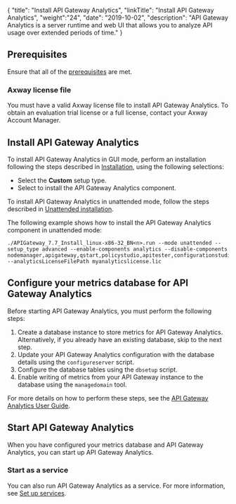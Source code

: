 {
"title": "Install API Gateway Analytics",
"linkTitle": "Install API Gateway Analytics",
"weight":"24",
"date": "2019-10-02",
"description": "API Gateway Analytics is a server runtime and web UI that allows you to analyze API usage over extended periods of time."
}

## Prerequisites

Ensure that all of the [prerequisites](/docs/apim_installation/apigtw_install/system_requirements) are met.

### Axway license file

You must have a valid Axway license file to install API Gateway Analytics. To obtain an evaluation trial license or a full license, contact your Axway Account Manager.

## Install API Gateway Analytics

To install API Gateway Analytics in GUI mode, perform an installation following the steps described in [Installation](/docs/apim_installation/apigtw_install/installation), using the following selections:

* Select the **Custom** setup type.
* Select to install the API Gateway Analytics component.

To install API Gateway Analytics in unattended mode, follow the steps described in [Unattended installation](/docs/apim_installation/apigtw_install/installation_unattended).

The following example shows how to install the API Gateway Analytics component in unattended mode:

```
./APIGateway_7.7_Install_linux-x86-32_BN<n>.run --mode unattended --setup_type advanced --enable-components analytics --disable-components nodemanager,apigateway,qstart,policystudio,apitester,configurationstudio,apimgmt,cassandra,packagedeploytools --analyticsLicenseFilePath myanalyticslicense.lic
```

## Configure your metrics database for API Gateway Analytics

Before starting API Gateway Analytics, you must perform the following steps:

1. Create a database instance to store metrics for API Gateway Analytics. Alternatively, if you already have an existing database, skip to the next step.
2. Update your API Gateway Analytics configuration with the database details using the `configureserver` script.
3. Configure the database tables using the `dbsetup` script.
4. Enable writing of metrics from your API Gateway instance to the database using the `managedomain` tool.

For more details on how to perform these steps, see the [API Gateway Analytics User Guide](/docs/apimanager_analytics/).

## Start API Gateway Analytics

When you have configured your metrics database and API Gateway Analytics, you can start up API Gateway Analytics.

### Start as a service

You can also run API Gateway Analytics as a service. For more information, see [Set up services](/docs/apim_installation/apigtw_install/post_overview#set-up-services).

